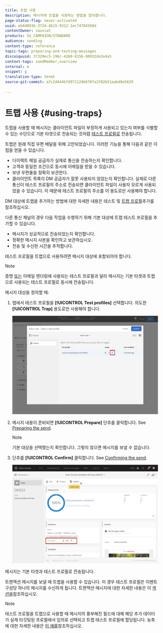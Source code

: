 ```yaml
---
title: 트랩 사용
description: 메시지에 트랩을 사용하는 방법을 알아봅니다.
page-status-flag: never-activated
uuid: eb4d893b-3724-4b15-9312-1ec74784368d
contentOwner: sauviat
products: SG_CAMPAIGN/STANDARD
audience: sending
content-type: reference
topic-tags: preparing-and-testing-messages
discoiquuid: 37320ec5-196c-4260-8156-98932da3e4a5
context-tags: seedMember,overview
internal: n
snippet: y
translation-type: tm+mt
source-git-commit: a7c2d444b7d971124b676fa2392b51aab40e5629

---
```



# 트랩 사용 {#using-traps}

트랩을 사용할 때 메시지는 클라이언트 파일이 부정하게 사용되고 있는지 여부를 식별할 수 있는 수단으로 기본 타겟으로 전송되는 것처럼 [테스트 프로필로](../../audiences/using/managing-test-profiles.md) 전송됩니다.

트랩은 원래 직접 우편 배달을 위해 고안되었습니다. 이러한 기능을 통해 다음과 같은 이점을 얻을 수 있습니다.

* 다이렉트 메일 공급자가 실제로 통신을 전송하는지 확인합니다.
* 고객과 동일한 조건으로 동시에 이메일을 받을 수 있습니다.
* 보낸 우편물을 정확히 보관한다.
* 클라이언트 목록이 DM 공급자가 잘못 사용되지 않았는지 확인합니다. 실제로 다른 통신이 테스트 프로필의 주소로 전송되면 클라이언트 파일이 사용자 모르게 사용되었을 수 있습니다. 이 때문에 테스트 프로필의 주소를 이 용도로만 사용해야 합니다.

DM 대상에 트랩을 추가하는 방법에 대한 자세한 내용은 테스트 및 [트랩 프로필](../../channels/using/defining-the-direct-mail-audience.md#adding-test-and-trap-profiles)추가를 참조하십시오.

다른 통신 채널의 경우 다음 작업을 수행하기 위해 기본 대상에 트랩 테스트 프로필을 추가할 수 있습니다.

* 메시지가 성공적으로 전송되었는지 확인합니다.
* 정확한 메시지 사본을 확인하고 보관하십시오.
* 전송 및 수신한 시간을 추적합니다.

테스트 프로필을 트랩으로 사용하려면 메시지 대상에 포함되어야 합니다.

>[!NOTE]
>
>증명 [또는](../../sending/using/sending-proofs.md) 이메일 렌더링에 [](../../sending/using/email-rendering.md)사용되는 테스트 프로필과 달리 메시지는 기본 타겟과 트랩으로 사용되는 테스트 프로필로 동시에 전송됩니다.

메시지 대상을 정의할 때:

1. 탭에서 테스트 프로필을 **[!UICONTROL Test profiles]** 선택합니다. 의도한 **[!UICONTROL Trap]** 용도로만 사용해야 합니다.

   ![](assets/trap_select.png)

1. 메시지 내용이 준비되면 **[!UICONTROL Prepare]** 단추를 클릭합니다. See [Preparing the send](../../sending/using/preparing-the-send.md).
   >[!NOTE]
   >
   >기본 대상을 선택했는지 확인합니다. 그렇지 않으면 메시지를 보낼 수 없습니다.

1. 단추를 **[!UICONTROL Confirm]** 클릭합니다. See [Confirming the send](../../sending/using/confirming-the-send.md).

   ![](assets/trap_confirm.png)

메시지는 기본 타겟과 테스트 프로필로 전송됩니다.

트랜잭션 메시지를 보낼 때 트랩을 사용할 수 있습니다. 이 경우 테스트 프로필은 이벤트 구성당 하나의 메시지를 수신하게 됩니다. 트랜잭션 메시지에 대한 자세한 내용은 이 [섹션을](../../channels/using/about-transactional-messaging.md)참조하십시오.

>[!NOTE]
>
>테스트 프로필을 트랩으로 사용할 때 메시지의 풍부해진 필드에 대해 해당 추가 데이터가 실제 타깃팅된 프로필에서 임의로 선택되고 트랩 테스트 프로필에 할당됩니다. 농축에 대한 자세한 내용은 [이 예를](../../automating/using/enrichment.md#example--enriching-profile-data-with-data-contained-in-a-file)참조하십시오.
